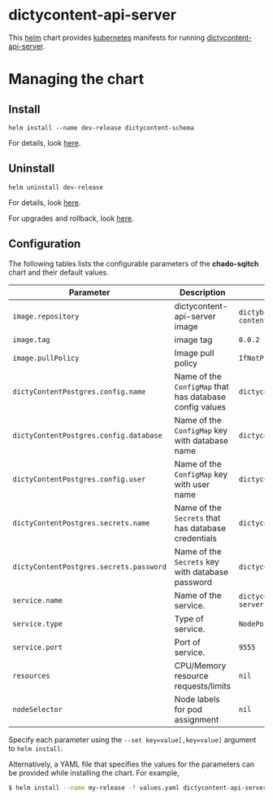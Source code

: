 # dictycontent-api-server
This [helm](https://github.com/kubernetes/helm) chart provides
[kubernetes](http://kubernetes.io) manifests for running
[dictycontent-api-server](https://hub.docker.com/r/dictybase/modware-content/).

# Managing the chart
## Install
```
helm install --name dev-release dictycontent-schema
```

For details, look [here](https://docs.helm.sh/using_helm/#helm-install-installing-a-package).

## Uninstall
```
helm uninstall dev-release
```

For details, look [here](https://docs.helm.sh/using_helm/#uninstall-a-release).

For upgrades and rollback, look [here](https://docs.helm.sh/using_helm/#helm-upgrade-and-helm-rollback-upgrading-a-release-and-recovering-on-failure).

## Configuration

The following tables lists the configurable parameters of the **chado-sqitch** chart and their default values.

| Parameter                               | Description                                                | Default                                                  |
| ---------------------------------       |------------------------------------------------------------| ---------------------------------------------------------|
| `image.repository`                      | dictycontent-api-server image                              | `dictybase/modware-content`                              |
| `image.tag`                             | image tag                                                  | `0.0.2`                                                  |
| `image.pullPolicy`                      | Image pull policy                                          | `IfNotPresent`                                           |
| `dictyContentPostgres.config.name`      | Name of the `ConfigMap` that has database config values    | `dictycontent-postgres`                                  |
| `dictyContentPostgres.config.database`  | Name of the `ConfigMap` key with database name             | `dictycontent.database`                                  |
| `dictyContentPostgres.config.user`      | Name of the `ConfigMap` key with user name                 | `dictycontent.user`                                      |
| `dictyContentPostgres.secrets.name`     | Name of the `Secrets`   that has database credentials      | `dictycontent-postgres`                                  |
| `dictyContentPostgres.secrets.password` | Name of the `Secrets`  key with database password          | `dictycontent.password`                                  |
| `service.name`                          | Name of the service.                                       | `dictycontent-api-server`                                |
| `service.type`                          | Type of service.                                           | `NodePort`                                               |
| `service.port`                          | Port of service.                                           | `9555`                                                   |
| `resources`                             | CPU/Memory resource requests/limits                        |  `nil`                                                   |
| `nodeSelector`                          | Node labels for pod assignment                             |  `nil`                                                   |

Specify each parameter using the `--set key=value[,key=value]` argument to `helm install`. 

Alternatively, a YAML file that specifies the values for the parameters can be provided while installing the chart. For example,

```bash
$ helm install --name my-release -f values.yaml dictycontent-api-server
```
